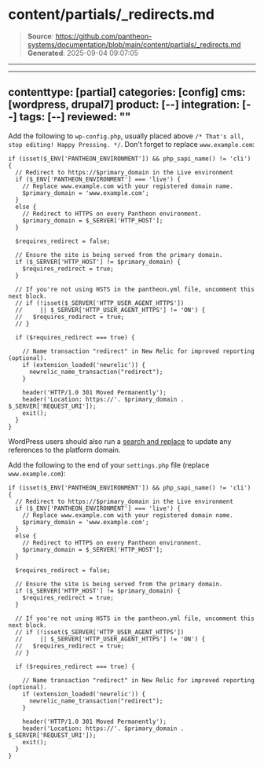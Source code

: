 # content/partials/_redirects.md

> **Source**: https://github.com/pantheon-systems/documentation/blob/main/content/partials/_redirects.md
> **Generated**: 2025-09-04 09:07:05

---

---
contenttype: [partial]
categories: [config]
cms: [wordpress, drupal7]
product: [--]
integration: [--]
tags: [--]
reviewed: ""
---

<TabList>

<Tab title="WordPress" id="wpredirects" active={true}>

Add the following to `wp-config.php`, usually placed above `/* That's all, stop editing! Happy Pressing. */`. Don't forget to replace `www.example.com`:

```php:title=wp-config.php
if (isset($_ENV['PANTHEON_ENVIRONMENT']) && php_sapi_name() != 'cli') {
  // Redirect to https://$primary_domain in the Live environment
  if ($_ENV['PANTHEON_ENVIRONMENT'] === 'live') {
    // Replace www.example.com with your registered domain name.
    $primary_domain = 'www.example.com';
  }
  else {
    // Redirect to HTTPS on every Pantheon environment.
    $primary_domain = $_SERVER['HTTP_HOST'];
  }

  $requires_redirect = false;
  
  // Ensure the site is being served from the primary domain.
  if ($_SERVER['HTTP_HOST'] != $primary_domain) {
    $requires_redirect = true;
  }

  // If you're not using HSTS in the pantheon.yml file, uncomment this next block.
  // if (!isset($_SERVER['HTTP_USER_AGENT_HTTPS'])
  //     || $_SERVER['HTTP_USER_AGENT_HTTPS'] != 'ON') {
  //   $requires_redirect = true;
  // }

  if ($requires_redirect === true) {

    // Name transaction "redirect" in New Relic for improved reporting (optional).
    if (extension_loaded('newrelic')) {
      newrelic_name_transaction("redirect");
    }

    header('HTTP/1.0 301 Moved Permanently');
    header('Location: https://'. $primary_domain . $_SERVER['REQUEST_URI']);
    exit();
  }
}
```

WordPress users should also run a [search and replace](/guides/wordpress-developer/wordpress-broken-links/#fix-wordpress-content-references-to-the-wrong-domain-after-cloning) to update any references to the platform domain.

</Tab>

<Tab title="Drupal" id="d7redirects">

Add the following to the end of your `settings.php` file (replace `www.example.com`):

```php:title=settings.php
if (isset($_ENV['PANTHEON_ENVIRONMENT']) && php_sapi_name() != 'cli') {
  // Redirect to https://$primary_domain in the Live environment
  if ($_ENV['PANTHEON_ENVIRONMENT'] === 'live') {
    // Replace www.example.com with your registered domain name.
    $primary_domain = 'www.example.com';
  }
  else {
    // Redirect to HTTPS on every Pantheon environment.
    $primary_domain = $_SERVER['HTTP_HOST'];
  }

  $requires_redirect = false;
  
  // Ensure the site is being served from the primary domain.
  if ($_SERVER['HTTP_HOST'] != $primary_domain) {
    $requires_redirect = true;
  }

  // If you're not using HSTS in the pantheon.yml file, uncomment this next block.
  // if (!isset($_SERVER['HTTP_USER_AGENT_HTTPS'])
  //     || $_SERVER['HTTP_USER_AGENT_HTTPS'] != 'ON') {
  //   $requires_redirect = true;
  // }

  if ($requires_redirect === true) {

    // Name transaction "redirect" in New Relic for improved reporting (optional).
    if (extension_loaded('newrelic')) {
      newrelic_name_transaction("redirect");
    }

    header('HTTP/1.0 301 Moved Permanently');
    header('Location: https://'. $primary_domain . $_SERVER['REQUEST_URI']);
    exit();
  }
}
```

</Tab>

</TabList>
